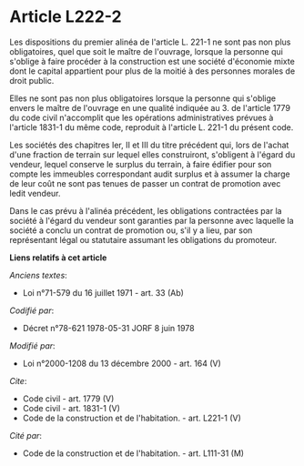 # Article L222-2

Les dispositions du premier alinéa de l'article L. 221-1 ne sont pas non plus obligatoires, quel que soit le maître de
l'ouvrage, lorsque la personne qui s'oblige à faire procéder à la construction est une société d'économie mixte dont le
capital appartient pour plus de la moitié à des personnes morales de droit public. 

Elles ne sont pas non plus obligatoires lorsque la personne qui s'oblige envers le maître de l'ouvrage en une qualité
indiquée au 3. de l'article 1779 du code civil n'accomplit que les opérations administratives prévues à l'article 1831-1 du
même code, reproduit à l'article L. 221-1 du présent code. 

Les sociétés des chapitres Ier, II et III du titre précédent qui, lors de l'achat d'une fraction de terrain sur lequel elles
construiront, s'obligent à l'égard du vendeur, lequel conserve le surplus du terrain, à faire édifier pour son compte les
immeubles correspondant audit surplus et à assumer la charge de leur coût ne sont pas tenues de passer un contrat de
promotion avec ledit vendeur. 

Dans le cas prévu à l'alinéa précédent, les obligations contractées par la société à l'égard du vendeur sont garanties par la
personne avec laquelle la société a conclu un contrat de promotion ou, s'il y a lieu, par son représentant légal ou
statutaire assumant les obligations du promoteur.

**Liens relatifs à cet article**

_Anciens textes_:

  - Loi n°71-579 du 16 juillet 1971 - art. 33 (Ab)

_Codifié par_:

  - Décret n°78-621 1978-05-31 JORF 8 juin 1978

_Modifié par_:

  - Loi n°2000-1208 du 13 décembre 2000 - art. 164 (V)

_Cite_:

  - Code civil - art. 1779 (V)
  - Code civil - art. 1831-1 (V)
  - Code de la construction et de l'habitation. - art. L221-1 (V)

_Cité par_:

  - Code de la construction et de l'habitation. - art. L111-31 (M)
